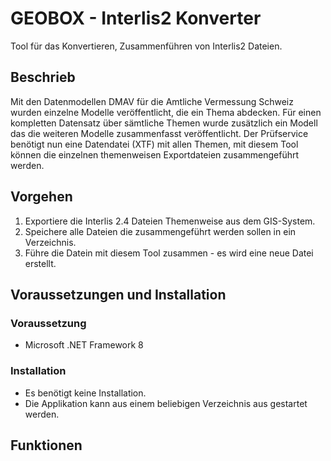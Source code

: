 # GEOBOX - Interlis2 Konverter
Tool für das Konvertieren, Zusammenführen von Interlis2 Dateien.

## Beschrieb
Mit den Datenmodellen DMAV für die Amtliche Vermessung Schweiz wurden einzelne Modelle veröffentlicht, die ein Thema abdecken. Für einen kompletten Datensatz über sämtliche Themen wurde zusätzlich ein Modell das die weiteren Modelle zusammenfasst veröffentlicht.
Der Prüfservice benötigt nun eine Datendatei (XTF) mit allen Themen, mit diesem Tool können die einzelnen themenweisen Exportdateien zusammengeführt werden.

## Vorgehen
1. Exportiere die Interlis 2.4 Dateien Themenweise aus dem GIS-System.
2. Speichere alle Dateien die zusammengeführt werden sollen in ein Verzeichnis.
3. Führe die Datein mit diesem Tool zusammen - es wird eine neue Datei erstellt.

## Voraussetzungen und Installation
### Voraussetzung
- Microsoft .NET Framework 8

### Installation
- Es benötigt keine Installation.
- Die Applikation kann aus einem beliebigen Verzeichnis aus gestartet werden.


## Funktionen
